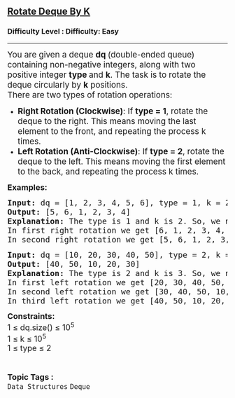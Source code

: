 <h2><a href="https://www.geeksforgeeks.org/problems/rotate-deque-by-k/1">Rotate Deque By K</a></h2><h3>Difficulty Level : Difficulty: Easy</h3><hr><div class="problems_problem_content__Xm_eO"><p><span style="font-size: 14pt;">You are given a deque <strong>dq </strong>(double-ended queue) containing non-negative integers, along with two positive integer&nbsp;<strong>type&nbsp;</strong>and&nbsp;<strong>k</strong>. The task is to rotate the deque circularly by&nbsp;<strong>k</strong> positions.<br></span><span style="font-size: 14pt;">There are two types of rotation operations:</span></p>
<p><span style="font-size: 14pt;"> </span></p>
<p><span style="font-size: 14pt;"> </span></p>
<ul>
<li data-start="370" data-end="531"><span style="font-size: 14pt;"><strong data-start="370" data-end="400">Right Rotation (Clockwise)</strong>: If <strong>type = 1</strong>, rotate the deque to the right. This means moving the last element to the front, and repeating the process k times.</span></li>
<li data-start="535" data-end="699"><span style="font-size: 14pt;"><strong data-start="535" data-end="569">Left Rotation (Anti-Clockwise)</strong>: If <strong>type = 2</strong>, rotate the deque to the left. This means moving the first element to the back, and repeating the process k times.</span></li>
</ul>
<p><span style="font-size: 18px;"><strong>Examples:</strong></span></p>
<pre><span style="font-size: 18px;"><strong>Input: </strong>dq = [1, 2, 3, 4, 5, 6], type = 1, k = 2
<strong>Output:</strong> [5, 6, 1, 2, 3, 4]&nbsp;
<strong>Explanation:</strong> The type is 1 and k is 2. So, we need to right rotate dequeue by 2 times.<br>In first right rotation we get [6, 1, 2, 3, 4, 5].<br>In second right rotation we get [5, 6, 1, 2, 3, 4].</span></pre>
<pre><span style="font-size: 18px;"><strong>Input:</strong> dq = [10, 20, 30, 40, 50], type = 2, k = 3 
<strong>Output:</strong> [40, 50, 10, 20, 30]&nbsp;
<strong>Explanation:</strong> The type is 2 and k is 3. So, we need to left rotate dequeue by 3 times.<br>In first left rotation we get [20, 30, 40, 50, 10]. <br>In second left rotation we get [30, 40, 50, 10, 20].<br>In third left rotation we get [40, 50, 10, 20, 30].</span></pre>
<p><strong><span style="font-size: 18px;">Constraints:</span></strong><br><span style="font-size: 18px;">1 ≤ dq.size() ≤ 10<sup>5&nbsp;<br></sup>1 ≤ k ≤ 10<sup>5&nbsp;<br></sup>1 ≤ type ≤ 2</span></p></div><br><p><span style=font-size:18px><strong>Topic Tags : </strong><br><code>Data Structures</code>&nbsp;<code>Deque</code>&nbsp;
